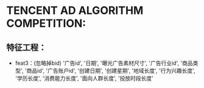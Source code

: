 # TENCENT AD ALGORITHM COMPETITION:  

## 特征工程：

* feat3：(忽略掉bid)
'广告id', '日期', '曝光广告素材尺寸', '广告行业id', '商品类型', '商品id', '广告账户id', 
'创建日期', '创建星期', '地域长度', '行为兴趣长度', '学历长度', '消费能力长度', '面向人群长度', '投放时段长度'
